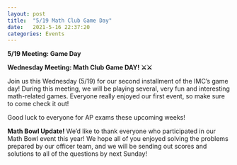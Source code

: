```yaml
---
layout: post
title:  "5/19 Math Club Game Day"
date:   2021-5-16 22:37:20
categories: Events
---
```


**5/19 Meeting: Game Day**

**Wednesday Meeting: Math Club Game DAY! ⚔⚔**

Join us this Wednesday (5/19) for our second installment of the IMC’s game day! During this meeting, we will be playing several, very fun and interesting math-related games. Everyone really enjoyed our first event, so make sure to come check it out!

Good luck to everyone for AP exams these upcoming weeks!

**Math Bowl Update!**
We’d like to thank everyone who participated in our Math Bowl event this year! We hope all of you enjoyed solving the problems prepared by our officer team, and we will be sending out scores and solutions to all of the questions by next Sunday!

